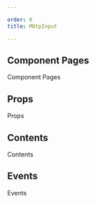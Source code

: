 ```yaml
---

order: 0
title: MOtpInput

---
```

 
## Component Pages
 
Component Pages
 
## Props
 
Props
 
## Contents
 
Contents
 
## Events
 
Events
 

